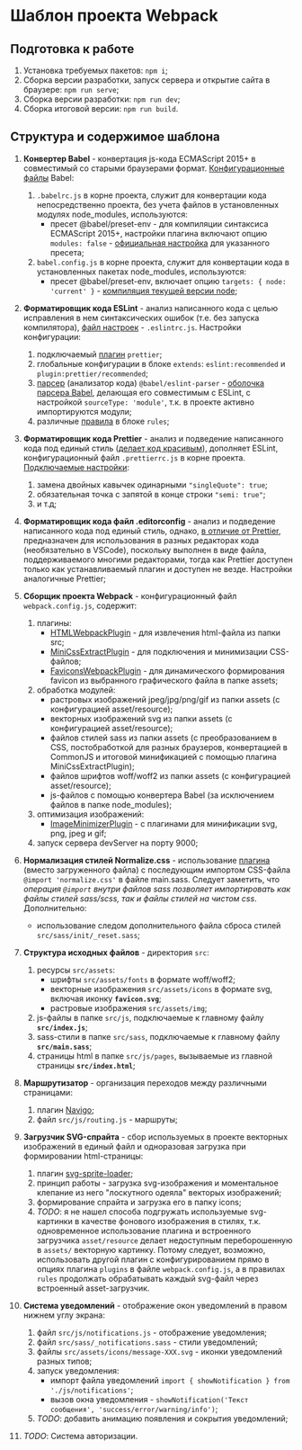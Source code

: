 # Шаблон проекта Webpack

## Подготовка к работе

1. Установка требуемых пакетов: `npm i`;
2. Сборка версии разработки, запуск сервера и открытие сайта в браузере: `npm run serve`;
3. Сборка версии разработки: `npm run dev`;
4. Сборка итоговой версии: `npm run build`.

## Структура и содержимое шаблона

1. **Конвертер Babel** - конвертация js-кода ECMAScript 2015+ в совместимый со старыми браузерами формат. [Конфигурационные файлы](https://babeljs.io/docs/config-files) Babel:
    1. `.babelrc.js` в корне проекта, служит для конвертации кода непосредственно проекта, без учета файлов в установленных модулях node_modules, используются:
        * пресет @babel/preset-env - для компиляции синтаксиса ECMAScript 2015+, настройки плагина включают опцию `modules: false` - [официальная настройка](https://babeljs.io/docs/babel-preset-env#modules) для указанного пресета;
    2. `babel.config.js` в корне проекта, служит для конвертации кода в установленных пакетах node_modules, используются:
        * пресет @babel/preset-env, включает опцию `targets: { node: 'current' }` - [компиляция текущей версии node](https://babeljs.io/docs/options#targetsnode);

2. **Форматировщик кода ESLint** - анализ написанного кода с целью исправления в нем синтаксических ошибок (т.е. без запуска компилятора), [файл настроек](https://eslint.org/docs/latest/use/configure/) - `.eslintrc.js`. Настройки конфигурации:
    1. подключаемый [плагин](https://eslint.org/docs/latest/use/configure/plugins) `prettier`;
    2. глобальные конфигурации в блоке `extends`: `eslint:recommended` и `plugin:prettier/recommended`;
    3. [парсер](https://eslint.org/docs/latest/use/configure/parser) (анализатор кода) `@babel/eslint-parser` - [оболочка парсера Babel](https://www.npmjs.com/package/@babel/eslint-parser), делающая его совместимым с ESLint, с настройкой `sourceType: 'module'`, т.к. в проекте активно импортируются модули;
    4. различные [правила](https://eslint.org/docs/latest/use/configure/rules) в блоке `rules`;

3. **Форматировщик кода Prettier** - анализ и подведение написанного кода под единый стиль ([делает код красивым](https://tproger.ru/translations/setting-up-eslint-and-prettier/#:~:text=ESLint%20%E2%80%94%20%D1%8D%D1%82%D0%BE%20%D1%83%D1%82%D0%B8%D0%BB%D0%B8%D1%82%D0%B0%2C%20%D0%BA%D0%BE%D1%82%D0%BE%D1%80%D0%B0%D1%8F,%D1%8F%D0%B2%D0%BB%D1%8F%D0%B5%D1%82%D1%81%D1%8F%20%D0%BD%D0%B5%D0%BE%D1%82%D1%8A%D0%B5%D0%BC%D0%BB%D0%B5%D0%BC%D0%BE%D0%B9%20%D1%87%D0%B0%D1%81%D1%82%D1%8C%D1%8E%20%D1%8F%D0%B7%D1%8B%D0%BA%D0%B0%20%D0%BF%D1%80%D0%BE%D0%B3%D1%80%D0%B0%D0%BC%D0%BC%D0%B8%D1%80%D0%BE%D0%B2%D0%B0%D0%BD%D0%B8%D1%8F)), дополняет ESLint, конфигурационный файл `.prettierrc.js` в корне проекта. [Подключаемые настройки](https://prettier.io/docs/en/options.html):
    1. замена двойных кавычек одинарными `"singleQuote": true`;
    2. обязательная точка с запятой в конце строки `"semi: true"`;
    3. и т.д;

4. **Форматировщик кода файл .editorconfig** - анализ и подведение написанного кода под единый стиль, однако, [в отличие от Prettier](https://habr.com/ru/companies/ruvds/articles/428173/), предназначен для использования в разных редакторах кода (необязательно в VSCode), поскольку выполнен в виде файла, поддерживаемого многими редакторами, тогда как Prettier доступен только как устанавливаемый плагин и доступен не везде. Настройки аналогичные Prettier;

5. **Сборщик проекта Webpack** - конфигурационный файл `webpack.config.js`, содержит:
    1. плагины:
        * [HTMLWebpackPlugin](https://webpack.js.org/plugins/html-webpack-plugin/) - для извлечения html-файла из папки src;
        * [MiniCssExtractPlugin](https://webpack.js.org/plugins/mini-css-extract-plugin/) - для подключения и минимизации CSS-файлов;
        * [FaviconsWebpackPlugin](https://www.npmjs.com/package/favicons-webpack-plugin) - для динамического формирования favicon из выбранного графического файла в папке assets;
    2. обработка модулей:
        * растровых изображений jpeg/jpg/png/gif из папки assets (с конфигурацией asset/resource);
        * векторных изображений svg из папки assets (с конфигурацией asset/resource);
        * файлов стилей sass из папки assets (с преобразованием в CSS, постобработкой для разных браузеров, конвертацией в CommonJS и итоговой минификацией с помощью плагина MiniCssExtractPlugin);
        * файлов шрифтов woff/woff2 из папки assets (с конфигурацией asset/resource);
        * js-файлов с помощью конвертера Babel (за исключением файлов в папке node_modules);
    3. оптимизация изображений:
        * [ImageMinimizerPlugin](https://webpack.js.org/plugins/image-minimizer-webpack-plugin/) - с плагинами для минификации svg, png, jpeg и gif;
    4. запуск сервера devServer на порту 9000;

6. **Нормализация стилей Normalize.css** - использование [плагина](https://www.npmjs.com/package/normalize.css) (вместо загруженного файла) с последующим импортом CSS-файла `@import 'normalize.css'` в файле main.sass. Следует заметить, что *операция `@import` внутри файлов sass позволяет импортировать как файлы стилей sass/scss, так и файлы стилей на чистом css*. Дополнительно:
    * использование следом дополнительного файла сброса стилей `src/sass/init/_reset.sass`;

7. **Структура исходных файлов** - директория `src`:
    1. ресурсы `src/assets`:
        * шрифты `src/assets/fonts` в формате woff/woff2;
        * векторные изображения `src/assets/icons` в формате svg, включая иконку **`favicon.svg`**;
        * растровые изображения `src/assets/img`;
    2. js-файлы в папке `src/js`, подключаемые к главному файлу **`src/index.js`**;
    3. sass-стили в папке `src/sass`, подключаемые к главному файлу **`src/main.sass`**;
    4. страницы html в папке `src/js/pages`, вызываемые из главной страницы **`src/index.html`**;

8. **Маршрутизатор** - организация переходов между различными страницами:
    1. плагин [Navigo](https://www.npmjs.com/package/navigo);
    2. файл `src/js/routing.js` - маршруты;

9. **Загрузчик SVG-спрайта** - сбор используемых в проекте векторных изображений в единый файл и одноразовая загрузка при формировании html-страницы:
    1. плагин [svg-sprite-loader](https://www.npmjs.com/package/svg-sprite-loader);
    2. принцип работы - загрузка svg-изображения и моментальное клепание из него "лоскутного одеяла" векторых изображений;
    3. формирование спрайта и загрузка его в папку icons;
    4. *TODO*: я не нашел способа подгружать используемые svg-картинки в качестве фонового изображения в стилях, т.к. одновременное использование плагина и встроенного загрузчика `asset/resource` делает недоступным переборошенную в `assets/` векторную картинку. Потому следует, возможно, использовать другой плагин с конфигурированием прямо в опциях плагина `plugins` в файле `webpack.config.js`, а в правилах `rules` продолжать обрабатывать каждый svg-файл через встроенный asset-загрузчик.

10. **Система уведомлений** -  отображение окон уведомлений в правом нижнем углу экрана:
    1. файл `src/js/notifications.js` - отображение уведомления;
    2. файл `src/sass/_notifications.sass` - стили уведомлений;
    3. файлы `src/assets/icons/message-XXX.svg` - иконки уведомлений разных типов;
    4. запуск уведомления:
        * импорт файла уведомлений `import { showNotification } from './js/notifications'`;
        * вызов окна уведомления - `showNotification('Текст сообщения', 'success/error/warning/info')`;
    5. *TODO*: добавить анимацию появления и сокрытия уведомлений;

11. *TODO*: Система авторизации.

